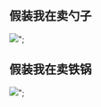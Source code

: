 <h2>假装我在卖勺子</h2>
<img src="http://img.zcool.cn/community/01f1aa5714b6e232f8758c9bd0dea8.JPG@2o.jpg">";
<h2>假装我在卖铁锅</h2>
<img src="http://imgsrc.baidu.com/imgad/pic/item/eaf81a4c510fd9f99534624c2f2dd42a2834a4f7.jpg">";
